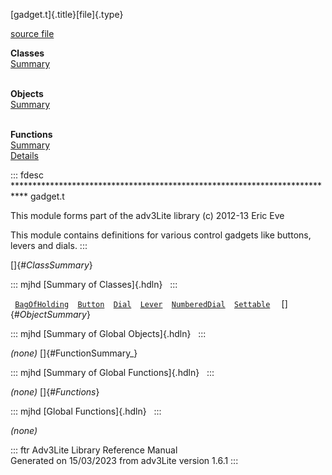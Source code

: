 [gadget.t]{.title}[file]{.type}

[source file](../source/gadget.t.html)

**Classes**\
[Summary](#_ClassSummary_)\
 

**Objects**\
[Summary](#_ObjectSummary_)\
 

**Functions**\
[Summary](#_FunctionSummary_)\
[Details](#_Functions_)

::: fdesc
\*\*\*\*\*\*\*\*\*\*\*\*\*\*\*\*\*\*\*\*\*\*\*\*\*\*\*\*\*\*\*\*\*\*\*\*\*\*\*\*\*\*\*\*\*\*\*\*\*\*\*\*\*\*\*\*\*\*\*\*\*\*\*\*\*\*\*\*\*\*\*\*\*\*\*
gadget.t

This module forms part of the adv3Lite library (c) 2012-13 Eric Eve

This module contains definitions for various control gadgets like
buttons, levers and dials.
:::

[]{#_ClassSummary_}

::: mjhd
[Summary of Classes]{.hdln}  
:::

` `[`BagOfHolding`](../object/BagOfHolding.html)`  `[`Button`](../object/Button.html)`  `[`Dial`](../object/Dial.html)`  `[`Lever`](../object/Lever.html)`  `[`NumberedDial`](../object/NumberedDial.html)`  `[`Settable`](../object/Settable.html)`  `
[]{#_ObjectSummary_}

::: mjhd
[Summary of Global Objects]{.hdln}  
:::

*(none)* []{#FunctionSummary_}

::: mjhd
[Summary of Global Functions]{.hdln}  
:::

*(none)* []{#_Functions_}

::: mjhd
[Global Functions]{.hdln}  
:::

*(none)*

::: ftr
Adv3Lite Library Reference Manual\
Generated on 15/03/2023 from adv3Lite version 1.6.1
:::
